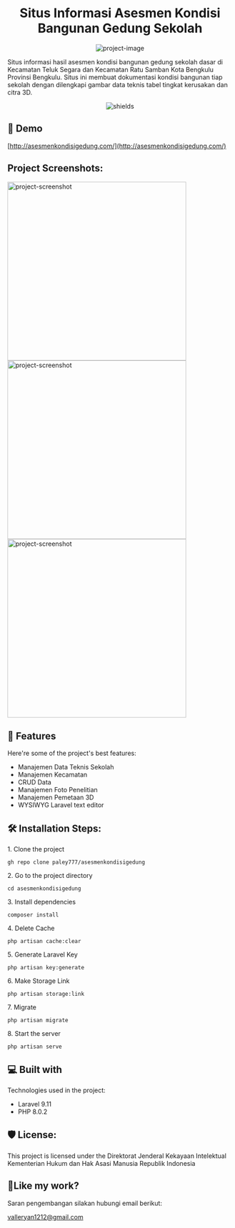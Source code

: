 <h1 align="center" id="title">Situs Informasi Asesmen Kondisi Bangunan Gedung Sekolah</h1>

<p align="center"><img src="https://socialify.git.ci/paley777/asesmenkondisigedung/image?description=1&amp;descriptionEditable=Situs%20informasi%20hasil%20asesmen%20kondisi%20bangunan%20gedung%20sekolah%20dasar%20di%20Kecamatan%20Teluk%20Segara%20dan%20Kecamatan%20Ratu%20Samban.&amp;font=Inter&amp;language=1&amp;logo=https%3A%2F%2Fi.ibb.co%2F92PvDmh%2Flogo-unib-e1571906638799.png&amp;name=1&amp;owner=1&amp;pattern=Circuit%20Board&amp;theme=Light" alt="project-image"></p>

<p id="description">Situs informasi hasil asesmen kondisi bangunan gedung sekolah dasar di Kecamatan Teluk Segara dan Kecamatan Ratu Samban Kota Bengkulu Provinsi Bengkulu. Situs ini membuat dokumentasi kondisi bangunan tiap sekolah dengan dilengkapi gambar data teknis tabel tingkat kerusakan dan citra 3D.</p>

<p align="center"><img src="https://github.com/paley777/asesmenkondisigedung/actions/workflows/php.yml/badge.svg" alt="shields"></p>

<h2>🚀 Demo</h2>

[http://asesmenkondisigedung.com/](http://asesmenkondisigedung.com/)

<h2>Project Screenshots:</h2>

<img src="https://i.ibb.co/ncDLP53/image.png" alt="project-screenshot" width="400" height="400/">

<img src="https://i.ibb.co/BywcXX5/image.png" alt="project-screenshot" width="400" height="400/">

<img src="https://i.ibb.co/QP3MCGN/image.png" alt="project-screenshot" width="400" height="400/">

  
  
<h2>🧐 Features</h2>

Here're some of the project's best features:

*   Manajemen Data Teknis Sekolah
*   Manajemen Kecamatan
*   CRUD Data
*   Manajemen Foto Penelitian
*   Manajemen Pemetaan 3D
*   WYSIWYG Laravel text editor

<h2>🛠️ Installation Steps:</h2>

<p>1. Clone the project</p>

```
gh repo clone paley777/asesmenkondisigedung
```

<p>2. Go to the project directory</p>

```
cd asesmenkondisigedung
```

<p>3. Install dependencies</p>

```
composer install
```

<p>4. Delete Cache</p>

```
php artisan cache:clear
```

<p>5. Generate Laravel Key</p>

```
php artisan key:generate
```

<p>6. Make Storage Link</p>

```
php artisan storage:link
```

<p>7. Migrate</p>

```
php artisan migrate
```

<p>8. Start the server</p>

```
php artisan serve
```

  
  
<h2>💻 Built with</h2>

Technologies used in the project:

*   Laravel 9.11
*   PHP 8.0.2

<h2>🛡️ License:</h2>

This project is licensed under the Direktorat Jenderal Kekayaan Intelektual Kementerian Hukum dan Hak Asasi Manusia Republik Indonesia

<h2>💖Like my work?</h2>

Saran pengembangan silakan hubungi email berikut:<p>valleryan1212@gmail.com</p>
